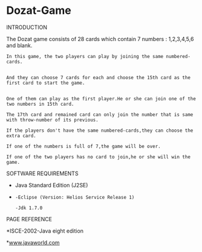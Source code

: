 # Dozat-Game

INTRODUCTION


  The Dozat game consists of 28 cards which contain 7 numbers : 1,2,3,4,5,6 and blank.
  
  
	In this game, the two players can play by joining the same numbered-cards.
	
	
	And they can choose 7 cards for each and choose the 15th card as the first card to start the game.
	
	
	One of them can play as the first player.He or she can join one of the two numbers in 15th card.
	
	The 17th card and remained card can only join the number that is same with throw-number of its previous.
	
	If the players don't have the same numbered-cards,they can choose the extra card.
	
	If one of the numbers is full of 7,the game will be over.
	
	If one of the two players has no card to join,he or she will win the game.
	
  
  
SOFTWARE REQUIREMENTS

  *  Java Standard Edition (J2SE)
  *  
		-Eclipse (Version: Helios Service Release 1)
		
		-Jdk 1.7.0
   
PAGE REFERENCE


  *ISCE-2002-Java eight edition 
  
  *www.javaworld.com
